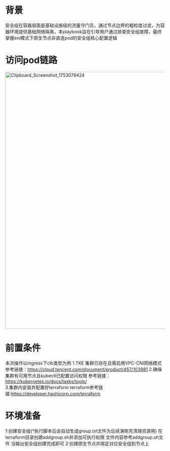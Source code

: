 # 背景
安全组在容器层面是基础设施级的流量守门员，通过节点边界的粗粒度过滤，为容器环境提供基础网络隔离，本playbook旨在引导用户通过排查安全组故障，最终掌握eni模式下原生节点非直连pod的安全组核心配置逻辑
# 访问pod链路
[<img width="3319" height="814" alt="Clipboard_Screenshot_1753079424" src="https://github.com/user-attachments/assets/3144ec71-4619-4426-8917-f0ba243226ae" />
](https://github.com/aliantli/sg_playbook/blob/8ce1a37c90a6d63067dca56699b4b6f8c587666b/VPC-CNI%E4%B8%8B%E5%AE%89%E5%85%A8%E7%BB%84%E5%AE%9E%E8%B7%B5/image/1.png)

# 前置条件
本次操作以ingress下clb类型为例
1.TKE 集群已存在且需启用VPC-CNI网络模式
参考链接：https://cloud.tencent.com/document/product/457/103981 
2.确保集群有可用节点且kubectl已配置访问权限
参考链接：https://kubernetes.io/docs/tasks/tools/  
3.集群内安装并配置好terraform
terraform参考链接:https://developer.hashicorp.com/terraform 
# 环境准备
1:创建安全组(*执行脚本后会自动生成group.txt文件为后续演练完清理资源用)
在terraform目录创建addgroup.sh并添加可执行权限
文件内容参考addgroup.sh文件
当输出安全组创建完成即可
2:创建原生节点并绑定对应安全组到节点上
